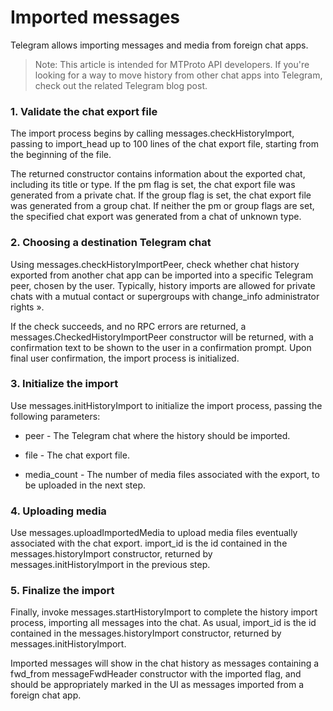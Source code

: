 # Imported messages

Telegram allows importing messages and media from foreign chat apps.

> Note: This article is intended for MTProto API developers. If you're looking for a way to move history from other chat apps into Telegram, check out the related Telegram blog post.

### 1. Validate the chat export file

The import process begins by calling messages.checkHistoryImport, passing to import_head up to 100 lines of the chat export file, starting from the beginning of the file.

The returned constructor contains information about the exported chat, including its title or type.
If the pm flag is set, the chat export file was generated from a private chat.
If the group flag is set, the chat export file was generated from a group chat.
If neither the pm or group flags are set, the specified chat export was generated from a chat of unknown type.

### 2. Choosing a destination Telegram chat

Using messages.checkHistoryImportPeer, check whether chat history exported from another chat app can be imported into a specific Telegram peer, chosen by the user.
Typically, history imports are allowed for private chats with a mutual contact or supergroups with change_info administrator rights ».

If the check succeeds, and no RPC errors are returned, a messages.CheckedHistoryImportPeer constructor will be returned, with a confirmation text to be shown to the user in a confirmation prompt.
Upon final user confirmation, the import process is initialized.

### 3. Initialize the import

Use messages.initHistoryImport to initialize the import process, passing the following parameters:

- peer - The Telegram chat where the history should be imported.

- file - The chat export file.

- media_count - The number of media files associated with the export, to be uploaded in the next step.

### 4. Uploading media

Use messages.uploadImportedMedia to upload media files eventually associated with the chat export.
import_id is the id contained in the messages.historyImport constructor, returned by messages.initHistoryImport in the previous step.

### 5. Finalize the import

Finally, invoke messages.startHistoryImport to complete the history import process, importing all messages into the chat.
As usual, import_id is the id contained in the messages.historyImport constructor, returned by messages.initHistoryImport.

Imported messages will show in the chat history as messages containing a fwd_from messageFwdHeader constructor with the imported flag, and should be appropriately marked in the UI as messages imported from a foreign chat app.


